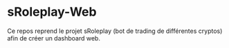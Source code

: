 # sRoleplay-Web
Ce repos reprend le projet sRoleplay (bot de trading de différentes cryptos) afin de créer un dashboard web.
